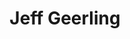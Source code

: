 ---
avatar: /images/people/geerling.jpg
avatar_small: /images/people/geerling_small.jpg
bio: null
homepage: null
instagram: null
linkedin: null
title: Jeff Geerling
twitter: null
type: guest
username: geerling
youtube: null
---